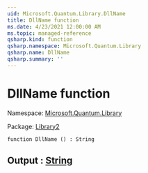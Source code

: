 ```yaml
---
uid: Microsoft.Quantum.Library.DllName
title: DllName function
ms.date: 4/23/2021 12:00:00 AM
ms.topic: managed-reference
qsharp.kind: function
qsharp.namespace: Microsoft.Quantum.Library
qsharp.name: DllName
qsharp.summary: ''
---
```


# DllName function

Namespace: [Microsoft.Quantum.Library](xref:Microsoft.Quantum.Library)

Package: [Library2](https://nuget.org/packages/Library2)




```qsharp
function DllName () : String
```


## Output : [String](xref:microsoft.quantum.qsharp.valueliterals#string-literals)

